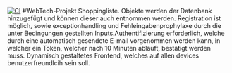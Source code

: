 [![CI](https://github.com/malikkouyate/WebTech-Projekt/actions/workflows/ci.yml/badge.svg)](https://github.com/malikkouyate/WebTech-Projekt/actions/workflows/ci.yml)
#WebTech-Projekt
Shoppingliste. Objekte werden der Datenbank hinzugefügt und können dieser auch entnommen werden. Registration ist möglich, sowie exceptionhandling und Fehleingabenprophylaxe durch die unter Bedingungen gestellten Inputs.Authentifizierung erforderlich, welche durch eine automatisch gesendete E-mail vorgenommen werden kann, in welcher ein Token, welcher nach 10 Minuten abläuft, bestätigt werden muss. Dynamisch gestaltetes Frontend, welches auf allen devices benutzerfreundlcih sein soll.




